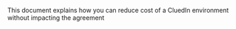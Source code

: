 This document explains how you can reduce cost of a CluedIn environment without impacting the agreement